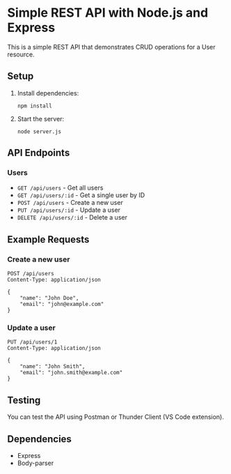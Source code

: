 # Simple REST API with Node.js and Express

This is a simple REST API that demonstrates CRUD operations for a User resource.

## Setup

1. Install dependencies:
   ```
   npm install
   ```

2. Start the server:
   ```
   node server.js
   ```

## API Endpoints

### Users

- `GET /api/users` - Get all users
- `GET /api/users/:id` - Get a single user by ID
- `POST /api/users` - Create a new user
- `PUT /api/users/:id` - Update a user
- `DELETE /api/users/:id` - Delete a user

## Example Requests

### Create a new user
```
POST /api/users
Content-Type: application/json

{
    "name": "John Doe",
    "email": "john@example.com"
}
```

### Update a user
```
PUT /api/users/1
Content-Type: application/json

{
    "name": "John Smith",
    "email": "john.smith@example.com"
}
```

## Testing

You can test the API using Postman or Thunder Client (VS Code extension).

## Dependencies

- Express
- Body-parser
